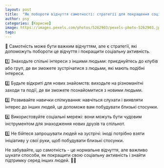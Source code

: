 ```yaml
---
layout: post
title:  "Як побороти відчуття самотності: стратегії для покращення соціальної активності."
author: psy
categories: [Корисне]
image: https://images.pexels.com/photos/5262903/pexels-photo-5262903.jpeg?auto=compress&cs=tinysrgb&fit=crop&h=627&w=1200
tags: 
---
```


🌟 Самотність може бути важким відчуттям, але є стратегії, які допоможуть побороти це відчуття і покращити соціальну активність. 

1️⃣ Знаходьте спільні інтереси з іншими людьми: приєднуйтесь до клубів або груп, де ви зможете зустрічатися з людьми, які мають подібні інтереси.

2️⃣ Будьте відкриті для нових знайомств: виходьте на різноманітні заходи та події, де ви зможете познайомитися з новими людьми.

3️⃣ Розвивайте навички спілкування: навчіться слухати і виявляти інтерес до інших людей, це допоможе вам побудувати близькі стосунки.

4️⃣ Використовуйте соціальні мережі: вони можуть бути чудовим інструментом для знаходження нових друзів та спільнот.

5️⃣ Не бійтеся запрошувати людей на зустрічі: іноді потрібно взяти ініціативу у свої руки, щоб побудувати близькі стосунки.

Не забувайте, що самотність - це нормальне відчуття, але важливо шукати способи, як покращити свою соціальну активність і знайти підтримку серед інших людей. 🌈🤝


